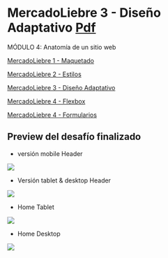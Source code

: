 # MercadoLiebre 3 - Diseño Adaptativo [Pdf](https://github.com/EveNavarro/mercadoLiebre4-Flexbox/blob/master/Ejercitacion%20pdf/pdf%20-%20Ejercitaci%C3%B3n%20Flexbox.pdf)
MÓDULO 4: Anatomía de un sitio web

[MercadoLiebre 1 - Maquetado](https://github.com/EveNavarro/mercadoLiebre-Maquetado)


[MercadoLiebre 2 - Estilos](https://github.com/EveNavarro/mercadoLiebre2-Estilos)


[MercadoLiebre 3 - Diseño Adaptativo](https://github.com/EveNavarro/mercadoLiebre3-Adaptativo)

[MercadoLiebre 4 - Flexbox](https://github.com/EveNavarro/mercadoLiebre4-Flexbox)

[MercadoLiebre 4 - Formularios](https://github.com/EveNavarro/mercadoLiebre5-Formularios)


## Preview del desafío finalizado

- versión mobile Header

<img src="https://github.com/EveNavarro/mercadoLiebre4-Flexbox/blob/master/public/img/mobile-header.png">

- Versión tablet & desktop Header
<img src="https://github.com/EveNavarro/mercadoLiebre4-Flexbox/blob/master/public/img/header-desktop-tablet.png">

- Home Tablet
<img src="https://github.com/EveNavarro/mercadoLiebre4-Flexbox/blob/master/public/img/home-tablet.png">

- Home Desktop
<img src="https://github.com/EveNavarro/mercadoLiebre4-Flexbox/blob/master/public/img/home-desktop.png">
